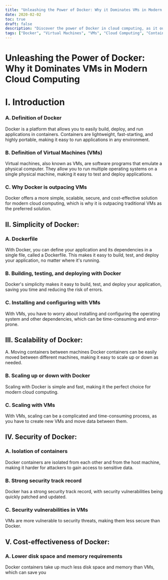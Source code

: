 ```yaml
---
title: "Unleashing the Power of Docker: Why it Dominates VMs in Modern Cloud Computing"
date: 2020-02-02
toc: true
draft: false
description: "Discover the power of Docker in cloud computing, as it outpaces VMs with its simplicity, scalability, security, and cost-effectiveness, in this article."
tags: ["Docker", "Virtual Machines", "VMs", "Cloud Computing", "Containers", "Simplicity", "Scalability", "Security", "Cost-effectiveness", "Dockerfile", "Building, testing and deploying", "Isolation", "Security track record", "Cost comparison", "Informative article"]
---
```

# Unleashing the Power of Docker: Why it Dominates VMs in Modern Cloud Computing

# I. Introduction
### A. Definition of Docker
Docker is a platform that allows you to easily build, deploy, and run applications in containers. Containers are lightweight, fast-starting, and highly portable, making it easy to run applications in any environment.

### B. Definition of Virtual Machines (VMs)
Virtual machines, also known as VMs, are software programs that emulate a physical computer. They allow you to run multiple operating systems on a single physical machine, making it easy to test and deploy applications.

### C. Why Docker is outpacing VMs
Docker offers a more simple, scalable, secure, and cost-effective solution for modern cloud computing, which is why it is outpacing traditional VMs as the preferred solution.

## II. Simplicity of Docker:
### A. Dockerfile
With Docker, you can define your application and its dependencies in a single file, called a Dockerfile. This makes it easy to build, test, and deploy your application, no matter where it's running.

### B. Building, testing, and deploying with Docker
Docker's simplicity makes it easy to build, test, and deploy your application, saving you time and reducing the risk of errors.

### C. Installing and configuring with VMs
With VMs, you have to worry about installing and configuring the operating system and other dependencies, which can be time-consuming and error-prone.

## III. Scalability of Docker:
A. Moving containers between machines
Docker containers can be easily moved between different machines, making it easy to scale up or down as needed.

### B. Scaling up or down with Docker
Scaling with Docker is simple and fast, making it the perfect choice for modern cloud computing.

### C. Scaling with VMs
With VMs, scaling can be a complicated and time-consuming process, as you have to create new VMs and move data between them.

## IV. Security of Docker:
### A. Isolation of containers
Docker containers are isolated from each other and from the host machine, making it harder for attackers to gain access to sensitive data.

### B. Strong security track record
Docker has a strong security track record, with security vulnerabilities being quickly patched and updated.

### C. Security vulnerabilities in VMs
VMs are more vulnerable to security threats, making them less secure than Docker.

## V. Cost-effectiveness of Docker:
### A. Lower disk space and memory requirements
Docker containers take up much less disk space and memory than VMs, which can save you